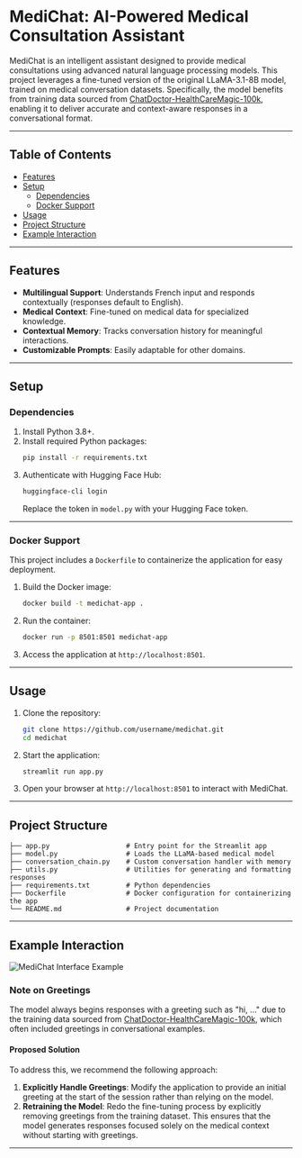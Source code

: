 # MediChat: AI-Powered Medical Consultation Assistant

MediChat is an intelligent assistant designed to provide medical consultations using advanced natural language processing models. This project leverages a fine-tuned version of the original LLaMA-3.1-8B model, trained on medical conversation datasets. Specifically, the model benefits from training data sourced from [ChatDoctor-HealthCareMagic-100k](https://huggingface.co/datasets/lavita/ChatDoctor-HealthCareMagic-100k), enabling it to deliver accurate and context-aware responses in a conversational format.

---

## Table of Contents

- [Features](#features)
- [Setup](#setup)
  - [Dependencies](#dependencies)
  - [Docker Support](#docker-support)
- [Usage](#usage)
- [Project Structure](#project-structure)
- [Example Interaction](#example-interaction)
---

## Features

- **Multilingual Support**: Understands French input and responds contextually (responses default to English).
- **Medical Context**: Fine-tuned on medical data for specialized knowledge.
- **Contextual Memory**: Tracks conversation history for meaningful interactions.
- **Customizable Prompts**: Easily adaptable for other domains.

---

## Setup

### Dependencies

1. Install Python 3.8+.
2. Install required Python packages:
   ```bash
   pip install -r requirements.txt
   ```
3. Authenticate with Hugging Face Hub:
   ```bash
   huggingface-cli login
   ```
   Replace the token in `model.py` with your Hugging Face token.

---

### Docker Support

This project includes a `Dockerfile` to containerize the application for easy deployment.

1. Build the Docker image:
   ```bash
   docker build -t medichat-app .
   ```
2. Run the container:
   ```bash
   docker run -p 8501:8501 medichat-app
   ```
3. Access the application at `http://localhost:8501`.

---

## Usage

1. Clone the repository:
   ```bash
   git clone https://github.com/username/medichat.git
   cd medichat
   ```
2. Start the application:
   ```bash
   streamlit run app.py
   ```
3. Open your browser at `http://localhost:8501` to interact with MediChat.

---

## Project Structure

```plaintext
├── app.py                   # Entry point for the Streamlit app
├── model.py                 # Loads the LLaMA-based medical model
├── conversation_chain.py    # Custom conversation handler with memory
├── utils.py                 # Utilities for generating and formatting responses
├── requirements.txt         # Python dependencies
├── Dockerfile               # Docker configuration for containerizing the app
└── README.md                # Project documentation
```

---

## Example Interaction

![MediChat Interface Example](assets/medichat_example.png)


### Note on Greetings

The model always begins responses with a greeting such as "hi, ..." due to the training data sourced from [ChatDoctor-HealthCareMagic-100k](https://huggingface.co/datasets/lavita/ChatDoctor-HealthCareMagic-100k), which often included greetings in conversational examples. 

#### Proposed Solution

To address this, we recommend the following approach:
1. **Explicitly Handle Greetings**: Modify the application to provide an initial greeting at the start of the session rather than relying on the model.
2. **Retraining the Model**: Redo the fine-tuning process by explicitly removing greetings from the training dataset. This ensures that the model generates responses focused solely on the medical context without starting with greetings.

---

